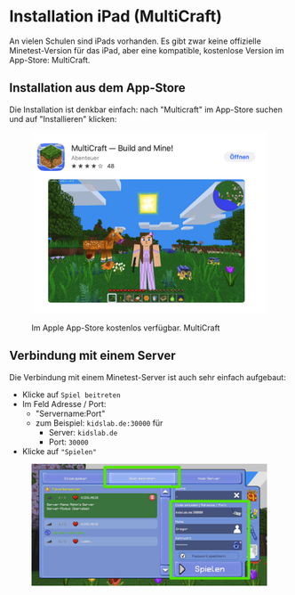 # Installation iPad (MultiCraft)

An vielen Schulen sind iPads vorhanden. Es gibt zwar keine offizielle Minetest-Version für das iPad, aber eine kompatible, kostenlose Version im App-Store: MultiCraft.

## Installation aus dem App-Store

Die Installation ist denkbar einfach: nach "Multicraft" im App-Store suchen und auf "Installieren" klicken:&#x20;

<figure><img src="../../.gitbook/assets/MultiCraft AppStare.png" alt=""><figcaption><p>Im Apple App-Store kostenlos verfügbar. MultiCraft</p></figcaption></figure>

## Verbindung mit einem Server

Die Verbindung mit einem Minetest-Server ist auch sehr einfach aufgebaut:

* Klicke auf `Spiel beitreten`
* Im Feld Adresse / Port:
  * "Servername:Port"
  * zum Beispiel: `kidslab.de:30000` für
    * Server: `kidslab.de`
    * Port: `30000`
* Klicke auf `"Spielen"`



<figure><img src="../../.gitbook/assets/Multicraft Minetest.png" alt=""><figcaption></figcaption></figure>
